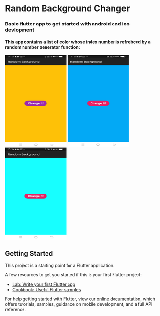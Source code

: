 # Random Background Changer
### Basic flutter app to get started with android and ios devlopment

#### This app contains a list of color whose index number is refrebced by a random number generator function:
 

<img src="image/Screenshot_20201005_083642.jpg" width="200" height="300" style="display:inline-block"/>
<img src="image/Screenshot_20201005_083656.jpg" width="200" height="300"/>
<img src="image/Screenshot_20201005_083649.jpg" width="200" height="300"/>
 
 



## Getting Started

This project is a starting point for a Flutter application.

A few resources to get you started if this is your first Flutter project:

- [Lab: Write your first Flutter app](https://flutter.dev/docs/get-started/codelab)
- [Cookbook: Useful Flutter samples](https://flutter.dev/docs/cookbook)

For help getting started with Flutter, view our
[online documentation](https://flutter.dev/docs), which offers tutorials,
samples, guidance on mobile development, and a full API reference.
